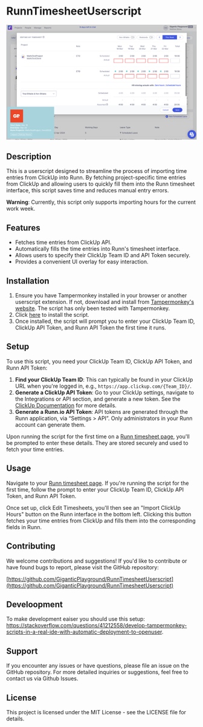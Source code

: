 # RunnTimesheetUserscript

![screenshot of userscript running](screenshot.png)

## Description

This is a userscript designed to streamline the process of importing time entries from ClickUp into Runn. By fetching project-specific time entries from ClickUp and allowing users to quickly fill them into the Runn timesheet interface, this script saves time and reduces manual entry errors.

**Warning**: Currently, this script only supports importing hours for the current work week.

## Features

- Fetches time entries from ClickUp API.
- Automatically fills the time entries into Runn's timesheet interface.
- Allows users to specify their ClickUp Team ID and API Token securely.
- Provides a convenient UI overlay for easy interaction.

## Installation

1. Ensure you have Tampermonkey installed in your browser or another userscript extension. If not, download and install from [Tampermonkey's website](http://tampermonkey.net/). The script has only been tested with Tampermonkey.
2. Click [here](https://raw.githubusercontent.com/GiganticPlayground/RunnTimesheetUserscript/main/runnUserScript.user.js) to install the script.
3. Once installed, the script will prompt you to enter your ClickUp Team ID, ClickUp API Token, and Runn API Token the first time it runs.

## Setup

To use this script, you need your ClickUp Team ID, ClickUp API Token, and Runn API Token:

1. **Find your ClickUp Team ID**: This can typically be found in your ClickUp URL when you're logged in, e.g., `https://app.clickup.com/{Team_ID}/`.
2. **Generate a ClickUp API Token**: Go to your ClickUp settings, navigate to the Integrations or API section, and generate a new token. See the [ClickUp Documentation](https://clickup.com/api/developer-portal/authentication#personal-token) for more details.
3. **Generate a Runn.io API Token**: API tokens are generated through the Runn application, via “Settings > API”. Only administrators in your Runn account can generate them.

Upon running the script for the first time on a [Runn timesheet page](https://app.runn.io/timesheets), you'll be prompted to enter these details. They are stored securely and used to fetch your time entries.

## Usage

Navigate to your [Runn timesheet page](https://app.runn.io/timesheets). If you're running the script for the first time, follow the prompt to enter your ClickUp Team ID, ClickUp API Token, and Runn API Token.

Once set up, click Edit Timesheets, you'll then see an "Import ClickUp Hours" button on the Runn interface in the bottom left. Clicking this button fetches your time entries from ClickUp and fills them into the corresponding fields in Runn.

## Contributing

We welcome contributions and suggestions! If you'd like to contribute or have found bugs to report, please visit the GitHub repository:

[https://github.com/GiganticPlayground/RunnTimesheetUserscript](https://github.com/GiganticPlayground/RunnTimesheetUserscript)

## Develoopment

To make development eaiser you should use this setup: https://stackoverflow.com/questions/41212558/develop-tampermonkey-scripts-in-a-real-ide-with-automatic-deployment-to-openuser.

## Support

If you encounter any issues or have questions, please file an issue on the GitHub repository. For more detailed inquiries or suggestions, feel free to contact us via Github Issues.

## License

This project is licensed under the MIT License - see the LICENSE file for details.
